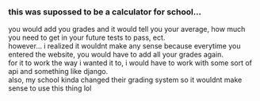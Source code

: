 ### this was supossed to be a calculator for school...

you would add you grades and it would tell you your average, how much you need to get in your future tests to pass, ect. <br>
however... i realized it wouldnt make any sense because everytime you entered the website, you would have to add all your grades again. <br>
for it to work the way i wanted it to, i would have to work with some sort of api and something like django.<br>
also, my school kinda changed their grading system so it wouldnt make sense to use this thing lol
